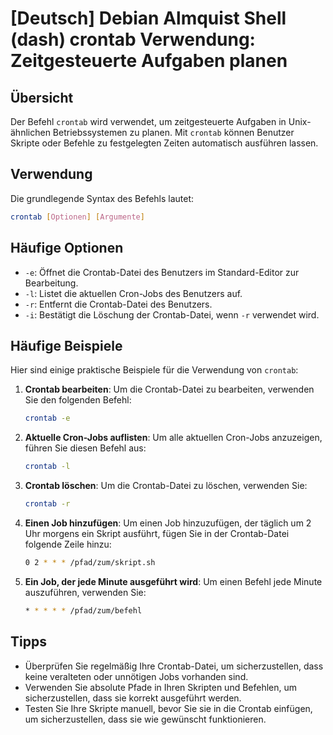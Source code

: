 # [Deutsch] Debian Almquist Shell (dash) crontab Verwendung: Zeitgesteuerte Aufgaben planen

## Übersicht
Der Befehl `crontab` wird verwendet, um zeitgesteuerte Aufgaben in Unix-ähnlichen Betriebssystemen zu planen. Mit `crontab` können Benutzer Skripte oder Befehle zu festgelegten Zeiten automatisch ausführen lassen.

## Verwendung
Die grundlegende Syntax des Befehls lautet:

```bash
crontab [Optionen] [Argumente]
```

## Häufige Optionen
- `-e`: Öffnet die Crontab-Datei des Benutzers im Standard-Editor zur Bearbeitung.
- `-l`: Listet die aktuellen Cron-Jobs des Benutzers auf.
- `-r`: Entfernt die Crontab-Datei des Benutzers.
- `-i`: Bestätigt die Löschung der Crontab-Datei, wenn `-r` verwendet wird.

## Häufige Beispiele
Hier sind einige praktische Beispiele für die Verwendung von `crontab`:

1. **Crontab bearbeiten**:
   Um die Crontab-Datei zu bearbeiten, verwenden Sie den folgenden Befehl:
   ```bash
   crontab -e
   ```

2. **Aktuelle Cron-Jobs auflisten**:
   Um alle aktuellen Cron-Jobs anzuzeigen, führen Sie diesen Befehl aus:
   ```bash
   crontab -l
   ```

3. **Crontab löschen**:
   Um die Crontab-Datei zu löschen, verwenden Sie:
   ```bash
   crontab -r
   ```

4. **Einen Job hinzufügen**:
   Um einen Job hinzuzufügen, der täglich um 2 Uhr morgens ein Skript ausführt, fügen Sie in der Crontab-Datei folgende Zeile hinzu:
   ```bash
   0 2 * * * /pfad/zum/skript.sh
   ```

5. **Ein Job, der jede Minute ausgeführt wird**:
   Um einen Befehl jede Minute auszuführen, verwenden Sie:
   ```bash
   * * * * * /pfad/zum/befehl
   ```

## Tipps
- Überprüfen Sie regelmäßig Ihre Crontab-Datei, um sicherzustellen, dass keine veralteten oder unnötigen Jobs vorhanden sind.
- Verwenden Sie absolute Pfade in Ihren Skripten und Befehlen, um sicherzustellen, dass sie korrekt ausgeführt werden.
- Testen Sie Ihre Skripte manuell, bevor Sie sie in die Crontab einfügen, um sicherzustellen, dass sie wie gewünscht funktionieren.